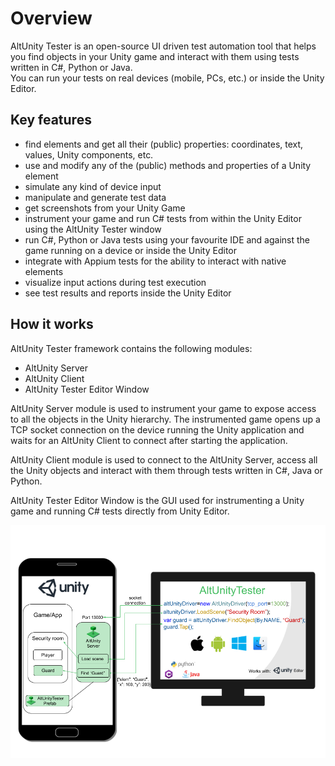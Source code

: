# Overview 

AltUnity Tester is an open-source UI driven test automation tool that helps you find objects in your Unity game and interact with them using tests written in C#, Python or Java.  
You can run your tests on real devices (mobile, PCs, etc.) or inside the Unity Editor. 

## Key features 

- find elements and get all their (public) properties: coordinates, text, values, Unity components, etc. 
- use and modify any of the (public) methods and properties of a Unity element
- simulate any kind of device input  
- manipulate and generate test data 
- get screenshots from your Unity Game 
- instrument your game and run C# tests from within the Unity Editor using the AltUnity Tester window
- run C#, Python or Java tests using your favourite IDE and against the game running on a device or inside the Unity Editor
- integrate with Appium tests for the ability to interact with native elements
- visualize input actions during test execution 
- see test results and reports inside the Unity Editor


## How it works 


AltUnity Tester framework contains the following modules:

* AltUnity Server
* AltUnity Client
* AltUnity Tester Editor Window

AltUnity Server module is used to instrument your game to expose access to all the objects in the Unity hierarchy. The instrumented game opens up a TCP socket connection on the device running the Unity application and waits for an AltUnity Client to connect after starting the application.

AltUnity Client module is used to connect to the AltUnity Server, access all the Unity objects and interact with them through tests written in C#, Java or Python.

AltUnity Tester Editor Window is the GUI used for instrumenting a Unity game and running C# tests directly from Unity Editor.


![Architecture](../_static/images/architecture.png)